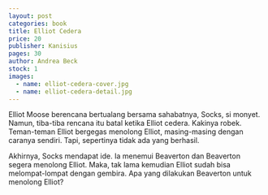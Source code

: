 ```yaml
---
layout: post
categories: book
title: Elliot Cedera
price: 20
publisher: Kanisius
pages: 30
author: Andrea Beck
stock: 1
images:
  - name: elliot-cedera-cover.jpg
  - name: elliot-cedera-detail.jpg
---
```


Elliot Moose berencana bertualang bersama sahabatnya, Socks, si monyet. Namun, tiba-tiba rencana itu batal ketika Elliot cedera. Kakinya robek. Teman-teman Elliot bergegas menolong Elliot, masing-masing dengan caranya sendiri. Tapi, sepertinya tidak ada yang berhasil.

Akhirnya, Socks mendapat ide. Ia menemui Beaverton dan Beaverton segera menolong Elliot. Maka, tak lama kemudian Elliot sudah bisa melompat-lompat dengan gembira. Apa yang dilakukan Beaverton untuk menolong Elliot?